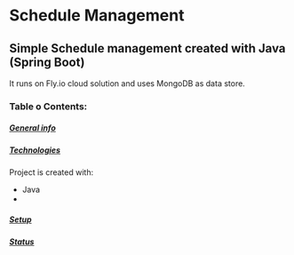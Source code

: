 
# Schedule Management

## Simple Schedule management created with Java (Spring Boot)

It runs on Fly.io cloud solution and uses MongoDB as data store.

### Table o Contents:
##### [General info](#general-info)

##### [Technologies](#technologies)
Project is created with:
* Java
*
##### [Setup](#setup)
##### [Status](#status)
